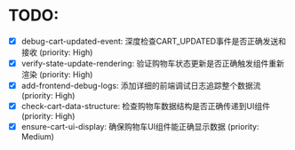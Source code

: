 # TODO:

- [x] debug-cart-updated-event: 深度检查CART_UPDATED事件是否正确发送和接收 (priority: High)
- [x] verify-state-update-rendering: 验证购物车状态更新是否正确触发组件重新渲染 (priority: High)
- [x] add-frontend-debug-logs: 添加详细的前端调试日志追踪整个数据流 (priority: High)
- [x] check-cart-data-structure: 检查购物车数据结构是否正确传递到UI组件 (priority: High)
- [x] ensure-cart-ui-display: 确保购物车UI组件能正确显示数据 (priority: Medium)
